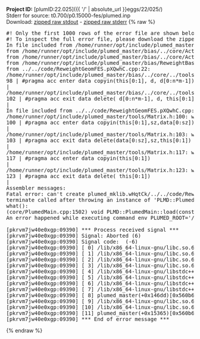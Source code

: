 **Project ID:** [plumID:22.025]({{ '/' | absolute_url }}eggs/22/025/)  
Stderr for source:  t0.700/p0.15000-fes/plumed.inp   
Download: [zipped raw stdout](plumed.inp.plumed_master.stdout.txt.zip) - [zipped raw stderr](plumed.inp.plumed_master.stderr.txt.zip) 
{% raw %}
<pre>
#! Only the first 1000 rows of the error file are shown below
#! To inspect the full error file, please download the zipped raw stderr file above
In file included from /home/runner/opt/include/plumed_master/bias/../core/../tools/Tools.h:27,
from /home/runner/opt/include/plumed_master/bias/../core/Action.h:28,
from /home/runner/opt/include/plumed_master/bias/../core/ActionWithValue.h:25,
from /home/runner/opt/include/plumed_master/bias/ReweightBase.h:25,
from ../../code/ReweightGeomFES.pXQwhC.cpp:22:
/home/runner/opt/include/plumed_master/bias/../core/../tools/Tensor.h:98: warning: ignoring ‘#pragma acc enter’ [-Wunknown-pragmas]
98 | #pragma acc enter data copyin(this[0:1], d, d[0:n*m-1])
|
/home/runner/opt/include/plumed_master/bias/../core/../tools/Tensor.h:102: warning: ignoring ‘#pragma acc exit’ [-Wunknown-pragmas]
102 | #pragma acc exit data delete( d[0:n*m-1], d, this[0:1])
|
In file included from ../../code/ReweightGeomFES.pXQwhC.cpp:24:
/home/runner/opt/include/plumed_master/tools/Matrix.h:100: warning: ignoring ‘#pragma acc enter’ [-Wunknown-pragmas]
100 | #pragma acc enter data copyin(this[0:1],sz,data[0:sz])
|
/home/runner/opt/include/plumed_master/tools/Matrix.h:103: warning: ignoring ‘#pragma acc exit’ [-Wunknown-pragmas]
103 | #pragma acc exit data delete(data[0:sz],sz,this[0:1])
|
/home/runner/opt/include/plumed_master/tools/Matrix.h:117: warning: ignoring ‘#pragma acc enter’ [-Wunknown-pragmas]
117 | #pragma acc enter data copyin(this[0:1])
|
/home/runner/opt/include/plumed_master/tools/Matrix.h:123: warning: ignoring ‘#pragma acc exit’ [-Wunknown-pragmas]
123 | #pragma acc exit data delete( this[0:1])
|
Assembler messages:
Fatal error: can't create plumed_mklib.wHqtCk/../../code/ReweightGeomFES.o: No such file or directory
terminate called after throwing an instance of 'PLMD::Plumed::ExceptionError'
what():
(core/PlumedMain.cpp:1502) void PLMD::PlumedMain::load(const std::string&)
An error happened while executing command env PLUMED_ROOT='/home/runner/opt/lib/plumed_master' PLUMED_VERSION='2.11.0-dev' PLUMED_HTMLDIR='/home/runner/opt/share/doc/plumed_master' PLUMED_INCLUDEDIR='/home/runner/opt/include' PLUMED_PROGRAM_NAME='plumed_master' PLUMED_IS_INSTALLED='yes' "/home/runner/opt/lib/plumed_master"/scripts/mklib.sh -n -o ./../../code/ReweightGeomFES.2.11.0-dev.so ../../code/ReweightGeomFES.cpp

[pkrvm7jw40e0xgp:09390] *** Process received signal ***
[pkrvm7jw40e0xgp:09390] Signal: Aborted (6)
[pkrvm7jw40e0xgp:09390] Signal code:  (-6)
[pkrvm7jw40e0xgp:09390] [ 0] /lib/x86_64-linux-gnu/libc.so.6(+0x45330)[0x7f783a445330]
[pkrvm7jw40e0xgp:09390] [ 1] /lib/x86_64-linux-gnu/libc.so.6(pthread_kill+0x11c)[0x7f783a49eb2c]
[pkrvm7jw40e0xgp:09390] [ 2] /lib/x86_64-linux-gnu/libc.so.6(gsignal+0x1e)[0x7f783a44527e]
[pkrvm7jw40e0xgp:09390] [ 3] /lib/x86_64-linux-gnu/libc.so.6(abort+0xdf)[0x7f783a4288ff]
[pkrvm7jw40e0xgp:09390] [ 4] /lib/x86_64-linux-gnu/libstdc++.so.6(+0xa5ff5)[0x7f783a8a5ff5]
[pkrvm7jw40e0xgp:09390] [ 5] /lib/x86_64-linux-gnu/libstdc++.so.6(+0xbb0da)[0x7f783a8bb0da]
[pkrvm7jw40e0xgp:09390] [ 6] /lib/x86_64-linux-gnu/libstdc++.so.6(_ZSt10unexpectedv+0x0)[0x7f783a8a5a55]
[pkrvm7jw40e0xgp:09390] [ 7] /lib/x86_64-linux-gnu/libstdc++.so.6(+0xa5a6f)[0x7f783a8a5a6f]
[pkrvm7jw40e0xgp:09390] [ 8] plumed_master(+0x146dd)[0x560b64a956dd]
[pkrvm7jw40e0xgp:09390] [ 9] /lib/x86_64-linux-gnu/libc.so.6(+0x2a1ca)[0x7f783a42a1ca]
[pkrvm7jw40e0xgp:09390] [10] /lib/x86_64-linux-gnu/libc.so.6(__libc_start_main+0x8b)[0x7f783a42a28b]
[pkrvm7jw40e0xgp:09390] [11] plumed_master(+0x15365)[0x560b64a96365]
[pkrvm7jw40e0xgp:09390] *** End of error message ***
</pre>
{% endraw %}
